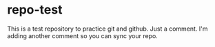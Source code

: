 # repo-test
This is a test repository to practice git and github.
Just a comment.
I'm adding another comment so you can sync your repo.

